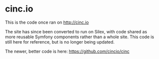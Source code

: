 cinc.io
======

This is the code once ran on http://cinc.io

The site has since been converted to run on Silex, with code shared as more reusable Symfony components rather than a whole site. This code is still here for reference, but is no longer being updated.

The newer, better code is here: https://github.com/cincio/cinc
